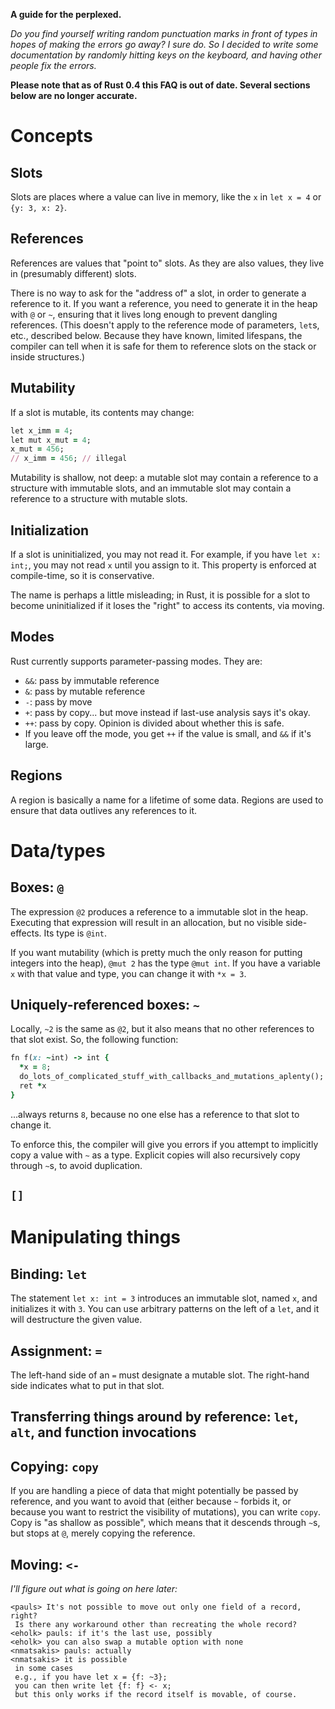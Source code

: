 **A guide for the perplexed.**

_Do you find yourself writing random punctuation marks in front of types in hopes of making the errors go away? I sure do. So I decided to write some documentation by randomly hitting keys on the keyboard, and having other people fix the errors._

**Please note that as of Rust 0.4 this FAQ is out of date. Several sections below are no longer accurate.**

# Concepts
## Slots
Slots are places where a value can live in memory, like the `x` in `let x = 4` or `{y: 3, x: 2}`.

## References
References are values that "point to" slots. As they are also values, they live in (presumably different) slots.

There is no way to ask for the "address of" a slot, in order to generate a reference to it. If you want a reference, you need to generate it in the heap with `@` or `~`, ensuring that it lives long enough to prevent dangling references. (This doesn't apply to the reference mode of parameters, `let`s, etc., described below. Because they have known, limited lifespans, the compiler can tell when it is safe for them to reference slots on the stack or inside structures.)

## Mutability
If a slot is mutable, its contents may change:
````Ruby
let x_imm = 4;
let mut x_mut = 4;
x_mut = 456;
// x_imm = 456; // illegal
````

Mutability is shallow, not deep: a mutable slot may contain a reference to a structure with immutable slots, and an immutable slot may contain a reference to a structure with mutable slots.

## Initialization
If a slot is uninitialized, you may not read it. For example, if you have `let x: int;`, you may not read `x` until you assign to it. This property is enforced at compile-time, so it is conservative.

The name is perhaps a little misleading; in Rust, it is possible for a slot to become uninitialized if it loses the "right" to access its contents, via moving.

## Modes
Rust currently supports parameter-passing modes. They are:
* `&&`: pass by immutable reference
* `&`: pass by mutable reference
* `-`: pass by move
* `+`: pass by copy... but move instead if last-use analysis says it's okay.
* `++`: pass by copy. Opinion is divided about whether this is safe.
* If you leave off the mode, you get `++` if the value is small, and `&&` if it's large.


## Regions
A region is basically a name for a lifetime of some data. Regions are used to ensure that data outlives any references to it.

# Data/types
## Boxes: `@`
The expression `@2` produces a reference to a immutable slot in the heap. Executing that expression will result in an allocation, but no visible side-effects. Its type is `@int`. 

If you want mutability (which is pretty much the only reason for putting integers into the heap), `@mut 2` has the type `@mut int`. If you have a variable `x` with that value and type, you can change it with `*x = 3`.
## Uniquely-referenced boxes: `~`
Locally, `~2` is the same as `@2`, but it also means that no other references to that slot exist. So, the following function:
````Ruby
fn f(x: ~int) -> int {
  *x = 8;
  do_lots_of_complicated_stuff_with_callbacks_and_mutations_aplenty();
  ret *x
}
````
...always returns `8`, because no one else has a reference to that slot to change it.

To enforce this, the compiler will give you errors if you attempt to implicitly copy a value with `~` as a type. Explicit copies will also recursively copy through `~`s, to avoid duplication.

## `[]`

# Manipulating things
## Binding: `let`
The statement `let x: int = 3` introduces an immutable slot, named `x`, and initializes it with `3`. You can use arbitrary patterns on the left of a `let`, and it will destructure the given value.

## Assignment: `=`
The left-hand side of an `=` must designate a mutable slot. The right-hand side indicates what to put in that slot. 

## Transferring things around by reference: `let`, `alt`, and function invocations

## Copying: `copy`
If you are handling a piece of data that might potentially be passed by reference, and you want to avoid that (either because `~` forbids it, or because you want to restrict the visibility of mutations), you can write `copy`. Copy is "as shallow as possible", which means that it descends through `~`s, but stops at `@`, merely copying the reference.

## Moving: `<-`
_I'll figure out what is going on here later:_
````
<pauls> It's not possible to move out only one field of a record, right?
 Is there any workaround other than recreating the whole record?
<eholk> pauls: if it's the last use, possibly
<eholk> you can also swap a mutable option with none
<nmatsakis> pauls: actually
<nmatsakis> it is possible
 in some cases
 e.g., if you have let x = {f: ~3};
 you can then write let {f: f} <- x;
 but this only works if the record itself is movable, of course.
````